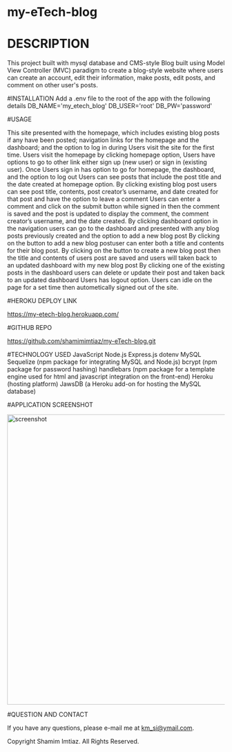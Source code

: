 # my-eTech-blog


# DESCRIPTION
This project built with mysql database and CMS-style Blog built using Model View Controller (MVC) paradigm
to create a blog-style website where users can create an account, edit their information, make posts, edit posts, and 
comment on other user's posts.

#INSTALLATION
Add a .env file to the root of the app with the following details 
DB_NAME='my_etech_blog' 
DB_USER='root' 
DB_PW='password'


#USAGE

This site presented with the homepage, which includes existing blog posts if any have been posted; navigation links for the homepage and the dashboard; and the option to log in during Users visit the site for the first time.
Users visit the homepage by clicking homepage option, 
Users have options to go to other link either sign up (new user) or sign in (existing user). 
Once Users sign in has option to go for homepage, the dashboard, and the option to log out
Users can see posts that include the post title and the date created at homepage option.
By clicking existing blog post users can see post title, contents, post creator’s username, and date created for that post and have the option to leave a comment
Users can enter a comment and click on the submit button while signed in then the comment is saved and the post is updated to display the comment, the comment creator’s username, and the date created.
By clicking dashboard option in the navigation users can go to the dashboard and presented with any blog posts previously created and the option to add a new blog post
By clicking on the button to add a new blog postuser can enter both a title and contents for their blog post.
By clicking on the button to create a new blog post then the title and contents of users post are saved and users will taken back to an updated dashboard with my new blog post
By clicking one of the existing posts in the dashboard users can delete or update their post and taken back to an updated dashboard
Users has logout option.
Users can idle on the page for a set time then autometically signed out of the site.

#HEROKU DEPLOY LINK

https://my-etech-blog.herokuapp.com/

#GITHUB REPO

https://github.com/shamimimtiaz/my-eTech-blog.git

#TECHNOLOGY USED 
JavaScript
Node.js
Express.js
dotenv 
MySQL
Sequelize (npm package for integrating MySQL and Node.js)
bcrypt (npm package for password hashing)
handlebars (npm package for a template engine used for html and javascript integration on the front-end)
Heroku (hosting platform)
JawsDB (a Heroku add-on for hosting the MySQL database)

#APPLICATION SCREENSHOT

<img width="670" alt="screenshot" src="https://user-images.githubusercontent.com/75001492/111075643-584d1a00-84bf-11eb-8113-72d56a9ff143.PNG">


#QUESTION AND CONTACT 

If you have any questions, please e-mail me at km_si@ymail.com.



Copyright Shamim Imtiaz. All Rights Reserved.






